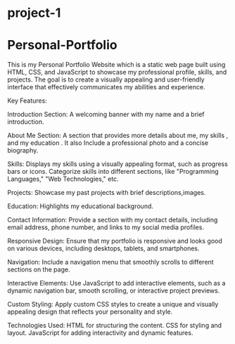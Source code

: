 

# project-1
# Personal-Portfolio

This is my Personal Portfolio Website which is a static web page built using HTML, CSS, and JavaScript to showcase my  professional profile, skills, and projects. The goal is to create a visually appealing and user-friendly interface that effectively communicates my  abilities and experience.


Key Features:

Introduction Section:
A welcoming banner with my name and a brief introduction.

About Me Section:
A section that provides more details about me, my skills , and my education .
It also Include a professional photo and a concise biography.

Skills:
Displays my skills using a visually appealing format, such as progress bars or icons.
Categorize skills into different sections, like "Programming Languages," "Web Technologies," etc.

Projects:
Showcase my past projects with brief descriptions,images.


Education:
Highlights my  educational background.

Contact Information:
Provide a section with my contact details, including email address, phone number, and links to my social media profiles.

Responsive Design:
Ensure that my  portfolio is responsive and looks good on various devices, including desktops, tablets, and smartphones.


Navigation:
Include a navigation menu that smoothly scrolls to different sections on the page.

Interactive Elements:
Use JavaScript to add interactive elements, such as a dynamic navigation bar, smooth scrolling, or interactive project previews.

Custom Styling:
Apply custom CSS styles to create a unique and visually appealing design that reflects your personality and style.

Technologies Used:
HTML for structuring the content.
CSS for styling and layout.
JavaScript for adding interactivity and dynamic features.
